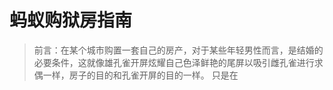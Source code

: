 # 蚂蚁购狱房指南

> 前言：在某个城市购置一套自己的房产，对于某些年轻男性而言，是结婚的必要条件，这就像雄孔雀开屏炫耀自己色泽鲜艳的尾屏以吸引雌孔雀进行求偶一样，房子的目的和孔雀开屏的目的一样。
> 只是在 

<!--stackedit_data:
eyJoaXN0b3J5IjpbLTEwNzk0MTY1ODAsLTI0NTA4MTM1MSwtMT
U3Njg2OTgwMiw1OTIxMTQ5MjYsLTEzNTYyNjEzMDUsMjYxNDcz
MjM5LDExNjAyODk5OTMsODU2ODk0MjY5LDIxMzUwMjUwNjMsMT
g1NTU1MjA2MF19
-->